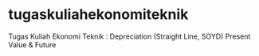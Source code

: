 # tugaskuliahekonomiteknik
Tugas Kuliah Ekonomi Teknik : Depreciation (Straight Line, SOYD) Present Value &amp; Future
